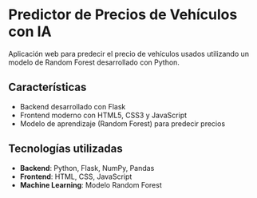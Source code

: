 # Predictor de Precios de Vehículos con IA

Aplicación web para predecir el precio de vehículos usados utilizando un modelo de Random Forest desarrollado con Python.

## Características

- Backend desarrollado con Flask
- Frontend moderno con HTML5, CSS3 y JavaScript
- Modelo de aprendizaje (Random Forest) para predecir precios

## Tecnologías utilizadas

- **Backend**: Python, Flask, NumPy, Pandas
- **Frontend**: HTML, CSS, JavaScript
- **Machine Learning**: Modelo Random Forest